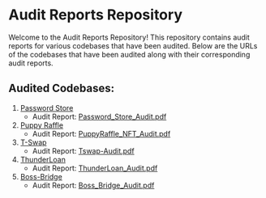 # Audit Reports Repository

Welcome to the Audit Reports Repository! This repository contains audit reports for various codebases that have been audited. Below are the URLs of the codebases that have been audited along with their corresponding audit reports.

## Audited Codebases:

1. [Password Store](https://www.codehawks.com/contests/clnuo221v0001l50aomgo4nyn)
   - Audit Report: [Password_Store_Audit.pdf](reports/PasswordStore_Audit.pdf)
2. [Puppy Raffle](https://www.codehawks.com/contests/clo383y5c000jjx087qrkbrj8)
   - Audit Report: [PuppyRaffle_NFT_Audit.pdf](reports/PuppyRaffle_Audit.pdf)
3. [T-Swap](https://github.com/Cyfrin/5-t-swap-audit)
   - Audit Report: [Tswap-Audit.pdf](reports/Tswap-Audit.pdf)
4. [ThunderLoan](https://www.codehawks.com/contests/clocopz26004rkx08q1n61wnz)
   - Audit Report: [ThunderLoan_Audit.pdf](reports/Thunderloan_Audit.pdf)
5. [Boss-Bridge](https://www.codehawks.com/contests/clomptuvr0001ie09bzfp4nqw)
   - Audit Report: [Boss_Bridge_Audit.pdf](reports/Boss_Bridge_Audit.pdf)
